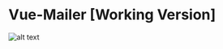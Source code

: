 # Vue-Mailer [Working Version]

![alt text](https://image.prntscr.com/image/flaL10wiTPqJyUKLlOTX4w.png)

